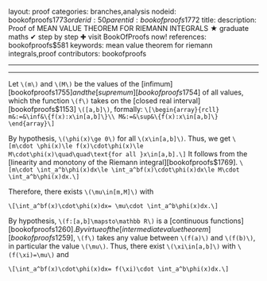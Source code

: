 layout: proof
categories: branches,analysis
nodeid: bookofproofs$1773
orderid: 50
parentid: bookofproofs$1772
title: 
description:  Proof of MEAN VALUE THEOREM FOR RIEMANN INTEGRALS &#9733; graduate maths &#10004; step by step &#10010; visit BookOfProofs now!
references: bookofproofs$581
keywords: mean value theorem for riemann integrals,proof
contributors: bookofproofs

---


---

Let `\(m\)` and `\(M\)` be the values of the [infimum][bookofproofs$1755] and the [supremum][bookofproofs$1754] of all values, which the function `\(f\)` takes on the [closed real interval][bookofproofs$1153] `\([a,b]\)`, formally:
`\[\begin{array}{rcll}
m&:=&\inf&\{f(x):x\in[a,b]\}\\
M&:=&\sup&\{f(x):x\in[a,b]\}
\end{array}\]`

By hypothesis, `\(\phi(x)\ge 0\)` for all `\(x\in[a,b]\)`. Thus, we get `\[m\cdot \phi(x)\le f(x)\cdot\phi(x)\le M\cdot\phi(x)\quad\quad\text{for all }x\in[a,b].\]`
It follows from the [linearity and monotony of the Riemann integral][bookofproofs$1769].
`\[m\cdot \int_a^b\phi(x)dx\le \int_a^bf(x)\cdot\phi(x)dx\le M\cdot \int_a^b\phi(x)dx.\]`

Therefore, there exists `\(\mu\in[m,M]\)` with

`\[\int_a^bf(x)\cdot\phi(x)dx= \mu\cdot \int_a^b\phi(x)dx.\]`

By hypothesis, `\(f:[a,b]\mapsto\mathbb R\)` is a [continuous functions][bookofproofs$1260]. By virtue of the [intermediate value theorem][bookofproofs$1259], `\(f\)` takes any value between `\(f(a)\)` and `\(f(b)\)`, in particular the value `\(\mu\)`. Thus, there exist `\(\xi\in[a,b]\)` with `\(f(\xi)=\mu\)` and

`\[\int_a^bf(x)\cdot\phi(x)dx= f(\xi)\cdot \int_a^b\phi(x)dx.\]`

